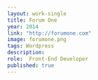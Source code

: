```yaml
---
layout: work-single
title: Forum One
year: 2014
link: "http://forumone.com"
image: forumone.png
tags: Wordpress
description:
role:  Front-End Developer
published: true
---
```

